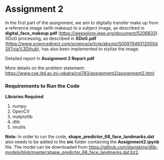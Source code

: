 # Assignment 2

In the first part of the assignment, we aim to digitally transfer make up from a reference image (with makeup) to a subject image, as described in **digital_face_makeup.pdf** (https://ieeexplore.ieee.org/document/5206833). XDoG processing, as described in **XDoG.pdf** (https://www.sciencedirect.com/science/article/abs/pii/S009784931200043X?via%3Dihub), has also been implemented to stylize the image.

Detailed report in **Assignment 2 Report.pdf**

More details on the problem statement: https://www.cse.iitd.ac.in/~pkalra/col783/assignment2/assignment2.html

### Requirements to Run the Code

**Libraries Required**
1. numpy
2. OpenCV
3. matplotlib
4. dlib 
5. imutils

**Note:** In order to run the code, **shape_predictor_68_face_landmarks.dat** also needs to be added to the **src** folder containing the **Assignment2.ipynb** file. The model can be downloaded from https://github.com/davisking/dlib-models/blob/master/shape_predictor_68_face_landmarks.dat.bz2.
